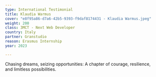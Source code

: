 ```yaml
---
type: International Testimonial
title: Klaudia Warmus
cover: "e8f95a86-d7a6-42b5-9393-f9daf8174431 - Klaudia Warmus.jpeg"
weight: 200
class: 3MCT - Next Web Developer
country: Italy
partner: Granstudio
reason: Erasmus Internship
year: 2023

---
```


Chasing dreams, seizing opportunities: A chapter of courage, resilience, and limitless possibilities.
